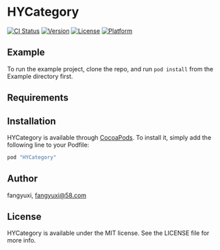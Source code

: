 # HYCategory

[![CI Status](http://img.shields.io/travis/fangyuxi/HYCategory.svg?style=flat)](https://travis-ci.org/fangyuxi/HYCategory)
[![Version](https://img.shields.io/cocoapods/v/HYCategory.svg?style=flat)](http://cocoapods.org/pods/HYCategory)
[![License](https://img.shields.io/cocoapods/l/HYCategory.svg?style=flat)](http://cocoapods.org/pods/HYCategory)
[![Platform](https://img.shields.io/cocoapods/p/HYCategory.svg?style=flat)](http://cocoapods.org/pods/HYCategory)

## Example

To run the example project, clone the repo, and run `pod install` from the Example directory first.

## Requirements

## Installation

HYCategory is available through [CocoaPods](http://cocoapods.org). To install
it, simply add the following line to your Podfile:

```ruby
pod "HYCategory"
```

## Author

fangyuxi, fangyuxi@58.com

## License

HYCategory is available under the MIT license. See the LICENSE file for more info.
